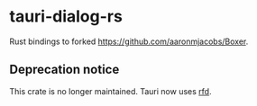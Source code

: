 # tauri-dialog-rs

Rust bindings to forked https://github.com/aaronmjacobs/Boxer.

## Deprecation notice

This crate is no longer maintained. Tauri now uses
[rfd](https://github.com/PolyMeilex/rfd).

